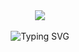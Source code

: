 <div align="center">
  <img src="https://s2.loli.net/2025/02/21/KFh9pSTxQWcDJwO.png" >
  <div>&nbsp;</div>
  <div align="center">
    <img src="https://readme-typing-svg.herokuapp.com?font=Fira+Code&pause=1000&color=2EA2F7&width=435&lines=YOU+FOCUS+YOUR+WALK" alt="Typing SVG" />
</div>
<div>&nbsp;</div>
</div>